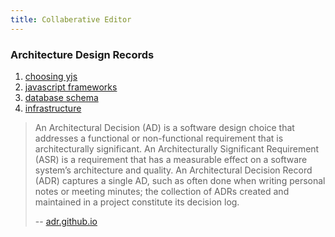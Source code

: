 ```yaml
---
title: Collaberative Editor
---
```



### Architecture Design Records

1. [choosing yjs](./adr/01-choosing-yjs)
1. [javascript frameworks](./adr/02-javascript-frameworks)
1. [database schema](./adr/03-database-schema)
1. [infrastructure](./adr/04-infrastructure)


> An Architectural Decision (AD) is a software design choice that addresses a functional or non-functional requirement that is architecturally significant.
> An Architecturally Significant Requirement (ASR) is a requirement that has a measurable effect on a software system’s architecture and quality.
> An Architectural Decision Record (ADR) captures a single AD, such as often done when writing personal notes or meeting minutes; the collection of ADRs created and maintained in a project constitute its decision log.
>
> -- [adr.github.io](https://adr.github.io/)
